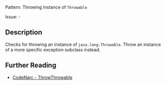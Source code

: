 Pattern: Throwing instance of `Throwable`

Issue: -

## Description

Checks for throwing an instance of `java.lang.Throwable`. Throw an instance of a more specific exception subclass instead.

## Further Reading

* [CodeNarc - ThrowThrowable](http://codenarc.sourceforge.net/codenarc-rules-exceptions.html#ThrowThrowable)